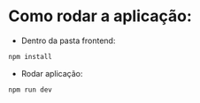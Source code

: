 # Como rodar a aplicação:

- Dentro da pasta frontend:


```bash
npm install
```

- Rodar aplicação:


```bash
npm run dev
```
